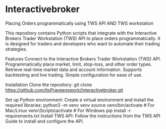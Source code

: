 # Interactivebroker
Placing Orders programmatically using TWS API AND TWS workstation

This repository contains Python scripts that integrate with the Interactive Brokers Trader Workstation (TWS) API to place orders programmatically. It is designed for traders and developers who want to automate their trading strategies.


Features
Connect to the Interactive Brokers Trader Workstation (TWS) API.
Programmatically place market, limit, stop-loss, and other order types.
Retrieve real-time market data and account information.
Supports backtesting and live trading.
Simple configuration for ease of use.


Installation
Clone the repository:
git clone https://github.com/itsPraveenswork/Interactivebroker.git

Set up Python environment: Create a virtual environment and install the required libraries:
python3 -m venv venv
source venv/bin/activate   # For Mac/Linux
venv\Scripts\activate      # For Windows
pip install -r requirements.txt
Install TWS API: Follow the instructions from the TWS API Guide to install and configure the API.
